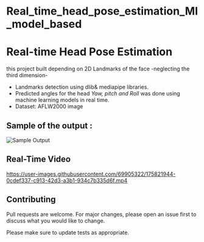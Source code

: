 # Real_time_head_pose_estimation_Ml_model_based
# Real-time Head Pose Estimation
this project built depending on 2D Landmarks of the face -neglecting the third dimension-
 
- Landmarks detection using dlib& mediapipe libraries.
- Predicted angles for the head  _Yaw, pitch and Roll_  was done using machine learning models in real time.
- Dataset: AFLW2000 image

## Sample of the output : 
![Sample Output](https://user-images.githubusercontent.com/69905322/175818527-54e62c04-2e17-4871-b112-ad52f4260b90.jpg)

## Real-Time Video 


https://user-images.githubusercontent.com/69905322/175821944-0cdef337-c913-42d3-a3b1-934c7b335d6f.mp4




## Contributing
Pull requests are welcome. For major changes, please open an issue first to discuss what you would like to change.


Please make sure to update tests as appropriate.

